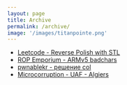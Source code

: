 ```yaml
---
layout: page
title: Archive
permalink: /archive/
image: '/images/titanpointe.png'
---
```

* [Leetcode - Reverse Polish with STL](https://NSShannon.github.io/2024/01/28/Leetcode-Reverse-Polish-with-STL/)
* [ROP Emporium - ARMv5 badchars](https://NSShannon.github.io/2023/05/24/ROP-Emporium-badchars/)
* [pwnablekr - решение col](https://NSShannon.github.io/2023/03/12/Hash-Collision-pwnablekr/)
* [Microcorruption - UAF - Algiers](https://NSShannon.github.io/2023/02/06/UAF-Exploitation-MicrocorruptionCTF/)

